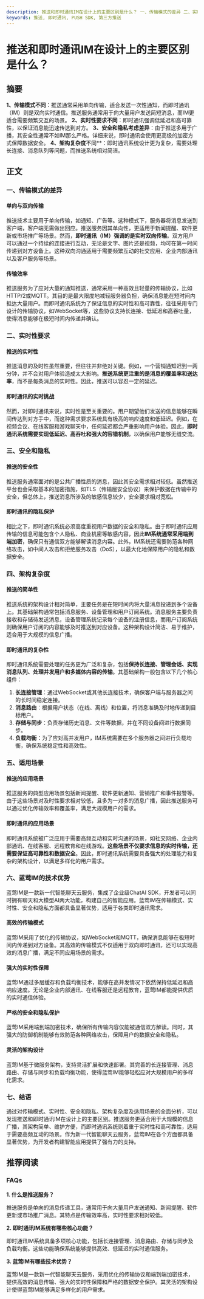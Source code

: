 ```yaml
---
description: 推送和即时通讯IM在设计上的主要区别是什么？ 一、传输模式的差异 二、实时性要求 三、安全和隐私 四、架构复杂度 五、适用场景 六、蓝莺IM的技术优势 七、结语 推荐阅读 FAQs
keywords: 推送, 即时通讯, PUSH SDK, 第三方推送
---
```

# 推送和即时通讯IM在设计上的主要区别是什么？

## 摘要
**1、传输模式不同**：推送通常采用单向传输，适合发送一次性通知，而即时通讯（IM）则是双向实时通信。推送服务通常用于向大量用户发送简短消息，而IM更适合需要频繁交互的场景。 **2、实时性要求不同**：即时通讯强调低延迟和高可靠性，以保证消息能迅速传达到对方。 **3、安全和隐私考虑差异**：由于推送多用于广播，其安全性通常不如IM那么严格。详细来说，即时通讯会使用更高级的加密方式保障数据安全。 **4、架构复杂度**不同**：即时通讯系统设计更为复杂，需要处理长连接、消息队列等问题，而推送系统相对简洁。

## 正文

### 一、传输模式的差异

#### 单向与双向传输
推送技术主要用于单向传输，如通知、广告等。这种模式下，服务器将消息发送到客户端，客户端无需做出回应。推送服务因其单向性，更适用于新闻提醒、软件更新或市场推广等场景。然而，**即时通讯（IM）强调的是实时双向传输**。双方用户可以通过一个持续的连接进行互动，无论是文字、图片还是视频，均可在第一时间传递到对方设备上。这种双向沟通适用于需要频繁互动的社交应用、企业内部通讯以及客户服务等场景。

#### 传输效率
推送服务为了应对大量的通知推送，通常采用一种高效且轻量的传输协议，比如HTTP/2或MQTT。其目的是最大限度地减轻服务器负担，确保消息能在短时间内抵达大量用户。而即时通讯系统为了保证信息的实时性和高可靠性，往往采用专门设计的传输协议，如WebSocket等，这些协议支持长连接、低延迟和高吞吐量，使得消息能够在极短时间内传递并确认。

### 二、实时性要求

#### 推送的实时性
推送消息的及时性虽然重要，但往往并非绝对关键。例如，一个营销通知迟到一两分钟，并不会对用户体验造成太大影响。**推送系统更注重的是消息的覆盖率和送达率**，而不是每条消息的实时性。因此，推送可以容忍一定的延迟。

#### 即时通讯的实时挑战
然而，对即时通讯来说，实时性是至关重要的。用户期望他们发送的信息能够在瞬间传达到对方手中，而这种需求要求系统具有极高的响应速度和低延迟。例如，在视频会议、在线客服和游戏聊天中，任何延迟都会严重影响用户体验。因此，**即时通讯系统需要实现低延迟、高吞吐和强大的容错机制**，以确保用户能够无缝交流。

### 三、安全和隐私

#### 推送的安全性
推送服务通常面对的是公共广播性质的消息，因此其安全需求相对较低。虽然推送平台也会采取基本的加密措施，如TLS（传输层安全协议）来保护数据在传输中的安全，但总体上，推送消息所涉及的敏感信息较少，安全要求相对宽松。

#### 即时通讯的隐私保护
相比之下，即时通讯系统必须高度重视用户数据的安全和隐私。由于即时通讯应用传输的信息可能包含个人隐私、商业机密等敏感内容，因此**IM系统通常采用端到端加密**，确保只有通信双方能够解读消息内容。此外，IM系统还需要防范各种网络攻击，如中间人攻击和拒绝服务攻击（DoS），以最大化地保障用户的隐私和数据安全。

### 四、架构复杂度

#### 推送的简单性
推送系统的架构设计相对简单，主要任务是在短时间内将大量消息投递到多个设备上。其基础架构通常包括消息服务、设备管理和用户订阅系统。消息服务主要负责接收和存储待发送消息，设备管理系统记录每个设备的注册信息，而用户订阅系统则确保用户订阅的内容能够及时推送到对应设备。这种架构设计简洁、易于维护，适合用于大规模的信息广播。

#### 即时通讯的复杂性
即时通讯系统需要处理的任务更为广泛和复杂，包括**保持长连接、管理会话、实现消息队列、处理并发用户和多媒体内容的传输**。其基础架构一般包含以下几个核心组件：

1. **长连接管理**：通过WebSocket或其他长连接技术，确保客户端与服务器之间的长时间稳定连接。
2. **消息路由**：根据用户状态（在线、离线）和位置，将消息准确及时地传递到目标用户。
3. **存储与同步**：负责存储历史消息、文件等数据，并在不同设备间进行数据同步。
4. **负载均衡**：为了应对高并发用户，IM系统需要在多个服务器之间进行负载均衡，确保系统稳定性和高效性。

### 五、适用场景

#### 推送的应用场景
推送服务的典型应用场景包括新闻提醒、软件更新通知、营销推广和事件报警等。由于这些场景对及时性要求相对较低，且多为一对多的消息广播，因此推送服务可以通过优化传输效率和覆盖率，满足大规模用户的需求。

#### 即时通讯的应用场景
即时通讯系统被广泛应用于需要高频互动和实时沟通的场景，如社交网络、企业内部通讯、在线客服、远程教育和在线游戏。**这些场景不仅要求信息的实时传输，还需要保证高可靠性和数据安全**。因此，即时通讯系统需要具备强大的处理能力和复杂的架构设计，以满足多样化的用户需求。

### 六、蓝莺IM的技术优势

蓝莺IM是一款新一代智能聊天云服务，集成了企业级ChatAI SDK，开发者可以同时拥有聊天和大模型AI两大功能，构建自己的智能应用。蓝莺IM在传输模式、实时性、安全和隐私方面都具备显著优势，适用于各类即时通讯需求。

#### 高效的传输模式
蓝莺IM采用了优化的传输协议，如WebSocket和MQTT，确保消息能够在极短时间内传递到对方设备。其高效的传输模式不仅适用于双向即时通讯，还可以实现高效的消息广播，满足不同应用场景的需求。

#### 强大的实时性保障
蓝莺IM通过多层缓存和负载均衡技术，能够在高并发情况下依然保持低延迟和高响应速度。无论是企业内部通讯、在线客服还是远程教育，蓝莺IM都能提供优质的实时通信体验。

#### 严格的安全和隐私保护
蓝莺IM采用端到端加密技术，确保所有传输内容仅能被通信双方解读。同时，其强大的防御机制能够有效防范各种网络攻击，保障用户的数据安全和隐私。

#### 灵活的架构设计
蓝莺IM基于微服务架构，支持灵活扩展和快速部署。其完善的长连接管理、消息路由、存储与同步和负载均衡功能，使得蓝莺IM能够轻松应对大规模用户的多样化需求。

### 七、结语

通过对传输模式、实时性、安全和隐私、架构复杂度及适用场景的全面分析，可以发现推送和即时通讯IM在设计上的主要区别。推送服务更适合用于大规模的信息广播，其架构简单、维护方便，而即时通讯系统则着重于实时性和高可靠性，适用于需要高频互动的场景。作为新一代智能聊天云服务，蓝莺IM在各个方面都具备显著优势，为开发者构建智能应用提供了强有力的支持。

## 推荐阅读

### FAQs

**1. 什么是推送服务？**

推送服务是单向的消息传递工具，通常用于向大量用户发送通知、新闻提醒、软件更新或市场推广消息。其特点是传输效率高，实时性要求相对较低。

**2. 即时通讯IM系统有哪些核心功能？**

即时通讯IM系统具备多项核心功能，包括长连接管理、消息路由、存储与同步及负载均衡。这些功能确保系统能够提供高效、低延迟的实时通信服务。

**3. 蓝莺IM有哪些技术优势？**

蓝莺IM是一款新一代智能聊天云服务，采用优化的传输协议和端到端加密技术，提供高效的消息传输、强大的实时性保障和严格的数据安全保护。其灵活的架构设计使得蓝莺IM能够满足多样化的用户需求。